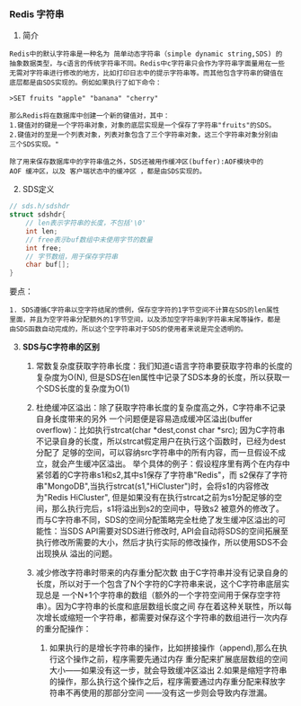 ### Redis 字符串 ###
1. 简介
```text
Redis中的默认字符串是一种名为 简单动态字符串（simple dynamic string,SDS) 的
抽象数据类型，与c语言的传统字符串不同。Redis中c字符串只会作为字符串字面量用在一些
无需对字符串进行修改的地方，比如打印日志中的提示字符串等。而其他包含字符串的键值在
底层都是由SDS实现的。例如如果执行了如下命令：
```
```redis
>SET fruits "apple" "banana" "cherry"
```
```text
那么Redis将在数据库中创建一个新的键值对，其中：
1.键值对的键是一个字符串对象，对象的底层实现是一个保存了字符串"fruits"的SDS。
2.键值对的至是一个列表对象，列表对象包含了三个字符串对象，这三个字符串对象分别由
三个SDS实现。"
```
```text
除了用来保存数据库中的字符串值之外，SDS还被用作缓冲区(buffer):AOF模块中的
AOF 缓冲区，以及 客户端状态中的缓冲区 ，都是由SDS实现的。
```

2. SDS定义
```c
// sds.h/sdshdr
struct sdshdr{
    // len表示字符串的长度，不包括'\0'
    int len;
    // free表示buf数组中未使用字节的数量
    int free;
    // 字节数组，用于保存字符串
    char buf[];
}
```
要点：
```text
1. SDS遵循C字符串以空字符结尾的惯例，保存空字符的1字节空间不计算在SDS的len属性
里面，并且为空字符串分配额外的1字节空间，以及添加空字符串到字符串末尾等操作，都是
由SDS函数自动完成的，所以这个空字符串对于SDS的使用者来说是完全透明的。
```

3. **SDS与C字符串的区别**
    1. 常数复杂度获取字符串长度：我们知道c语言字符串要获取字符串的长度的复杂度为O(N),
    但是SDS在len属性中记录了SDS本身的长度，所以获取一个SDS长度的复杂度为O(1)
    
    2. 杜绝缓冲区溢出：除了获取字符串长度的复杂度高之外，C字符串不记录自身长度带来的另外
    一个问题便是容易造成缓冲区溢出(buffer overflow)：比如执行strcat(char *dest,const char *src);
    因为C字符串不记录自身的长度，所以strcat假定用户在执行这个函数时，已经为dest分配了
    足够的空间，可以容纳src字符串中的所有内容，而一旦假设不成立，就会产生缓冲区溢出。
    举个具体的例子：假设程序里有两个在内存中紧邻着的C字符串s1和s2,其中s1保存了字符串"Redis"，而
    s2保存了字符串"MongoDB",当执行strcat(s1,"HiCluster")时，会将s1的内容修改为"Redis HiCluster",
    但是如果没有在执行strcat之前为s1分配足够的空间，那么执行完后，s1将溢出到s2的空间中，导致s2
    被意外的修改了。
    而与C字符串不同，SDS的空间分配策略完全杜绝了发生缓冲区溢出的可能性：当SDS API需要对SDS进行修改时,
    API会自动将SDS的空间拓展至执行修改所需要的大小，然后才执行实际的修改操作，所以使用SDS不会出现换从
    溢出的问题。
    
    3. 减少修改字符串时带来的内存重分配次数
    由于C字符串并没有记录自身的长度，所以对于一个包含了N个字符的C字符串来说，这个C字符串底层实现总是
    一个N+1个字符串的数组（额外的一个字符空间用于保存空字符串）。因为C字符串的长度和底层数组长度之间
    存在着这种关联性，所以每次增长或缩短一个字符串，都需要对保存这个字符串的数组进行一次内存的重分配操作：
        1. 如果执行的是增长字符串的操作，比如拼接操作（append),那么在执行这个操作之前，程序需要先通过内存
        重分配来扩展底层数组的空间大小——如果没有这一步，就会导致缓冲区溢出
        2.如果是缩短字符串的操作，那么执行这个操作之后，程序需要通过内存重分配来释放字符串不再使用的那部分空间
        ——没有这一步则会导致内存泄漏。
        
    



